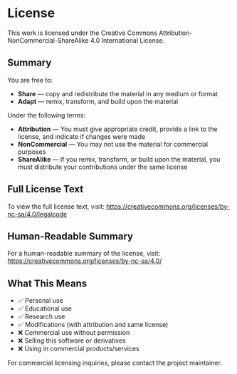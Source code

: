 # License

This work is licensed under the Creative Commons Attribution-NonCommercial-ShareAlike 4.0 International License.

## Summary

You are free to:
- **Share** — copy and redistribute the material in any medium or format
- **Adapt** — remix, transform, and build upon the material

Under the following terms:
- **Attribution** — You must give appropriate credit, provide a link to the license, and indicate if changes were made
- **NonCommercial** — You may not use the material for commercial purposes
- **ShareAlike** — If you remix, transform, or build upon the material, you must distribute your contributions under the same license

## Full License Text

To view the full license text, visit:
https://creativecommons.org/licenses/by-nc-sa/4.0/legalcode

## Human-Readable Summary

For a human-readable summary of the license, visit:
https://creativecommons.org/licenses/by-nc-sa/4.0/

## What This Means

- ✅ Personal use
- ✅ Educational use
- ✅ Research use
- ✅ Modifications (with attribution and same license)
- ❌ Commercial use without permission
- ❌ Selling this software or derivatives
- ❌ Using in commercial products/services

For commercial licensing inquiries, please contact the project maintainer.
